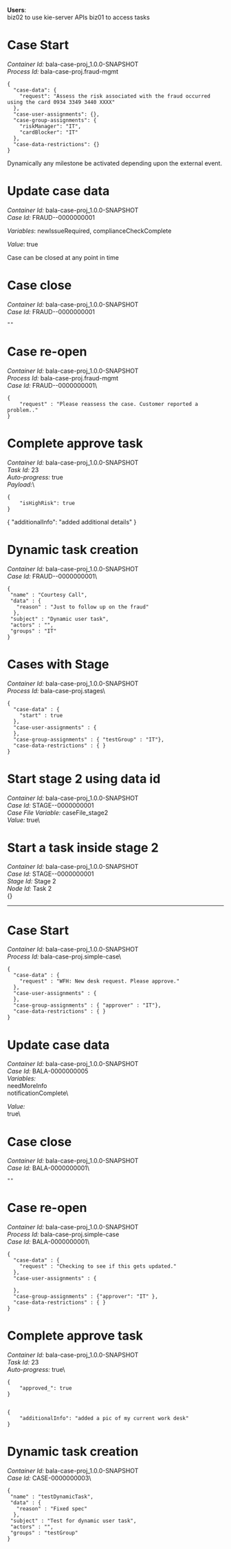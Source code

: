 
**Users**:  
biz02 to use kie-server APIs
biz01 to access tasks

Case Start
============

*Container Id:* bala-case-proj_1.0.0-SNAPSHOT\
*Process Id:* bala-case-proj.fraud-mgmt

    {
      "case-data": {
        "request": "Assess the risk associated with the fraud occurred using the card 0934 3349 3440 XXXX"
      },
      "case-user-assignments": {},
      "case-group-assignments": {
        "riskManager": "IT",
        "cardBlocker": "IT"
      },
      "case-data-restrictions": {}
    }

Dynamically any milestone be activated depending upon the external event.

Update case data
==================

*Container Id:* bala-case-proj_1.0.0-SNAPSHOT\
*Case Id:* FRAUD--0000000001

*Variables*: newIssueRequired, complianceCheckComplete

*Value*: true

Case can be closed at any point in time

Case close
===========

*Container Id:* bala-case-proj_1.0.0-SNAPSHOT\
*Case Id:* FRAUD--0000000001

    ""


Case re-open
===============

*Container Id:* bala-case-proj_1.0.0-SNAPSHOT\
*Process Id:* bala-case-proj.fraud-mgmt\
*Case Id:* FRAUD--0000000001\

    {
        "request" : "Please reassess the case. Customer reported a problem.."
    }

Complete approve task
=======================
*Container Id:* bala-case-proj_1.0.0-SNAPSHOT\
*Task Id:* 23\
*Auto-progress:* true\
*Payload:*\

    {
        "isHighRisk": true
    }

{
    "additionalInfo": "added additional details"
}


Dynamic task creation
=======================

*Container Id:* bala-case-proj_1.0.0-SNAPSHOT\
*Case Id:* FRAUD--0000000001\

    {
     "name" : "Courtesy Call",
     "data" : {
       "reason" : "Just to follow up on the fraud"
      },
     "subject" : "Dynamic user task",
     "actors" : "",
     "groups" : "IT"
    }

Cases with Stage
=================
*Container Id:* bala-case-proj_1.0.0-SNAPSHOT\
*Process Id:* bala-case-proj.stages\

    {
      "case-data" : {
        "start" : true
      },
      "case-user-assignments" : {
      },
      "case-group-assignments" : { "testGroup" : "IT"},
      "case-data-restrictions" : { }
    }


Start stage 2 using data id
============================
*Container Id:* bala-case-proj_1.0.0-SNAPSHOT\
*Case Id:* STAGE--0000000001\
*Case File Variable:* caseFile_stage2\
*Value:* true\


Start a task inside stage 2
==============================
*Container Id:* bala-case-proj_1.0.0-SNAPSHOT\
*Case Id:* STAGE--0000000001\
*Stage Id:* Stage 2\
*Node Id:* Task 2\
{}


***************************************************************************************

Case Start
============

*Container Id:* bala-case-proj_1.0.0-SNAPSHOT\
*Process Id:* bala-case-proj.simple-case\

    {
      "case-data" : {
        "request" : "WFH: New desk request. Please approve."
      },
      "case-user-assignments" : {
      },
      "case-group-assignments" : { "approver" : "IT"},
      "case-data-restrictions" : { }
    }

Update case data
==================

*Container Id:* bala-case-proj_1.0.0-SNAPSHOT\
*Case Id:* BALA-0000000005\
*Variables:* \
needMoreInfo\
notificationComplete\

*Value:* \
true\

Case close
===========

*Container Id:* bala-case-proj_1.0.0-SNAPSHOT\
*Case Id:* BALA-0000000001\

    ""


Case re-open
===============

*Container Id:* bala-case-proj_1.0.0-SNAPSHOT\
*Process Id:* bala-case-proj.simple-case\
*Case Id:* BALA-0000000001\

    {
      "case-data" : {
        "request" : "Checking to see if this gets updated."
      },
      "case-user-assignments" : {
    
      },
      "case-group-assignments" : {"approver": "IT" },
      "case-data-restrictions" : { }
    }

Complete approve task
=======================
*Container Id:* bala-case-proj_1.0.0-SNAPSHOT\
*Task Id:* 23\
*Auto-progress:* true\

    {
        "approved_": true
    }


    {
        "additionalInfo": "added a pic of my current work desk"
    }


Dynamic task creation
=======================

*Container Id:* bala-case-proj_1.0.0-SNAPSHOT\
*Case Id:* CASE-0000000003\

    {
     "name" : "testDynamicTask",
     "data" : {
       "reason" : "Fixed spec"
      },
     "subject" : "Test for dynamic user task",
     "actors" : "",
     "groups" : "testGroup"
    }





